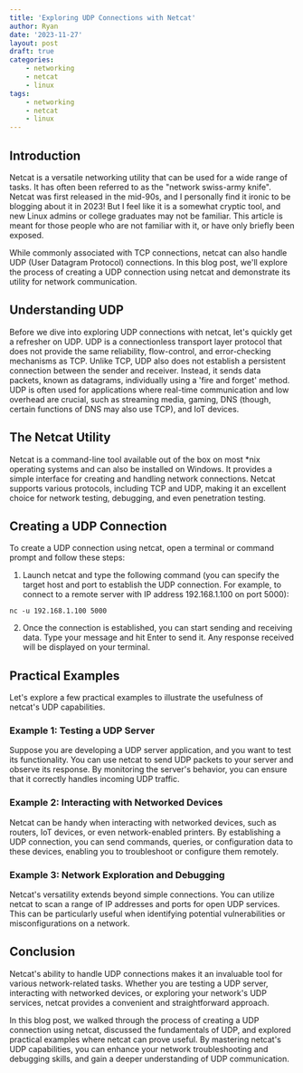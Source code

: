 ```yaml
---
title: 'Exploring UDP Connections with Netcat'
author: Ryan
date: '2023-11-27'
layout: post
draft: true
categories:
    - networking
    - netcat
    - linux
tags:
    - networking
    - netcat
    - linux
---
```


## Introduction

Netcat is a versatile networking utility that can be used for a wide range of tasks. It has often been referred to as the "network swiss-army knife". Netcat was first released in the mid-90s, and I personally find it ironic to be blogging about it in 2023! But I feel like it is a somewhat cryptic tool, and new Linux admins or college graduates may not be familiar. This article is meant for those people who are not familiar with it, or have only briefly been exposed. 

While commonly associated with TCP connections, netcat can also handle UDP (User Datagram Protocol) connections. In this blog post, we'll explore the process of creating a UDP connection using netcat and demonstrate its utility for network communication.

## Understanding UDP

Before we dive into exploring UDP connections with netcat, let's quickly get a refresher on UDP. UDP is a connectionless transport layer protocol that does not provide the same reliability, flow-control, and error-checking mechanisms as TCP. Unlike TCP, UDP also does not establish a persistent connection between the sender and receiver. Instead, it sends data packets, known as datagrams, individually using a 'fire and forget' method. UDP is often used for applications where real-time communication and low overhead are crucial, such as streaming media, gaming, DNS (though, certain functions of DNS may also use TCP), and IoT devices.

## The Netcat Utility

Netcat is a command-line tool available out of the box on most *nix operating systems and can also be installed on Windows. It provides a simple interface for creating and handling network connections. Netcat supports various protocols, including TCP and UDP, making it an excellent choice for network testing, debugging, and even penetration testing.

## Creating a UDP Connection

To create a UDP connection using netcat, open a terminal or command prompt and follow these steps:

1. Launch netcat and type the following command (you can specify the target host and port to establish the UDP connection. For example, to connect to a remote server with IP address 192.168.1.100 on port 5000):

```
nc -u 192.168.1.100 5000
```

2. Once the connection is established, you can start sending and receiving data. Type your message and hit Enter to send it. Any response received will be displayed on your terminal.

## Practical Examples

Let's explore a few practical examples to illustrate the usefulness of netcat's UDP capabilities.

### Example 1: Testing a UDP Server

Suppose you are developing a UDP server application, and you want to test its functionality. You can use netcat to send UDP packets to your server and observe its response. By monitoring the server's behavior, you can ensure that it correctly handles incoming UDP traffic.

### Example 2: Interacting with Networked Devices

Netcat can be handy when interacting with networked devices, such as routers, IoT devices, or even network-enabled printers. By establishing a UDP connection, you can send commands, queries, or configuration data to these devices, enabling you to troubleshoot or configure them remotely.

### Example 3: Network Exploration and Debugging

Netcat's versatility extends beyond simple connections. You can utilize netcat to scan a range of IP addresses and ports for open UDP services. This can be particularly useful when identifying potential vulnerabilities or misconfigurations on a network.

## Conclusion

Netcat's ability to handle UDP connections makes it an invaluable tool for various network-related tasks. Whether you are testing a UDP server, interacting with networked devices, or exploring your network's UDP services, netcat provides a convenient and straightforward approach.

In this blog post, we walked through the process of creating a UDP connection using netcat, discussed the fundamentals of UDP, and explored practical examples where netcat can prove useful. By mastering netcat's UDP capabilities, you can enhance your network troubleshooting and debugging skills, and gain a deeper understanding of UDP communication.



